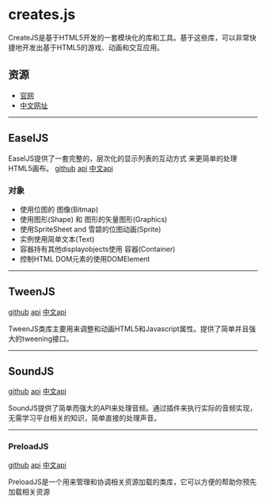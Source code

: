 # creates.js

CreateJS是基于HTML5开发的一套模块化的库和工具。基于这些库，可以非常快捷地开发出基于HTML5的游戏、动画和交互应用。

## 资源

* [官网](https://createjs.com/)
* [中文网址](http://www.createjs.cc)

---

## EaselJS

EaselJS提供了一套完整的，层次化的显示列表的互动方式 来更简单的处理HTML5画布。
[github](https://github.com/CreateJS/EaselJS)
[api](https://createjs.com/docs/easeljs/modules/EaselJS.html)
[中文api](http://www.createjs.cc/easeljs/docs/modules/EaselJS.html)

### 对象

* 使用位图的 图像(Bitmap)
* 使用图形(Shape) 和 图形的矢量图形(Graphics)
* 使用SpriteSheet and 雪碧的位图动画(Sprite)
* 实例使用简单文本(Text)
* 容器持有其他displayobjects使用 容器(Container)
* 控制HTML DOM元素的使用DOMElement

---

## TweenJS

[github](https://github.com/CreateJS/TweenJS)
[api](https://createjs.com/docs/tweenjs/modules/TweenJS.html)
[中文api](http://www.createjs.cc/tweenjs/docs/modules/TweenJS.html)

TweenJS类库主要用来调整和动画HTML5和Javascript属性。提供了简单并且强大的tweening接口。

---

## SoundJS

[github](https://github.com/CreateJS/SoundJS)
[api](https://createjs.com/docs/soundjs/modules/SoundJS.html)
[中文api](http://www.createjs.cc/soundjs/docs/modules/SoundJS.html)

SoundJS提供了简单而强大的API来处理音频。通过插件来执行实际的音频实现，无需学习平台相关的知识，简单直接的处理声音。

---

### PreloadJS

[github](https://github.com/CreateJS/PreloadJS)
[api](https://createjs.com/docs/preloadjs/modules/PreloadJS.html)
[中文api](http://www.createjs.cc/preloadjs/docs/modules/PreloadJS.html)

PreloadJS是一个用来管理和协调相关资源加载的类库，它可以方便的帮助你预先加载相关资源

